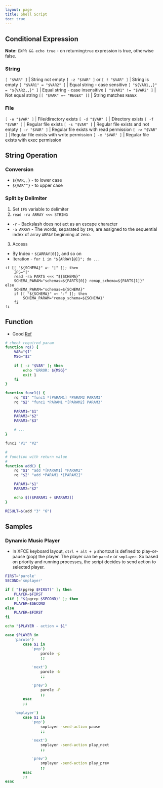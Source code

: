 ```yaml
---
layout: page
title: Shell Script
toc: true
---
```


## Conditional Expression

**Note:** `EXPR && echo true` - on returning`true` expression is true, otherwise false.

### String

`[ "$VAR" ]` | String not empty
`[ -z "$VAR" ]` or `[ ! "$VAR" ]` | String is empty
`[ "$VAR1" = "$VAR2" ]` | Equal string - case sensitive
`[ "${VAR1,,}" = "${VAR2,,}" ]` | Equal string - case insensitive
`[ "$VAR1" != "$VAR2" ]` | Not equal string
`[[ "$VAR" =~ "REGEX" ]]` | String matches `REGEX`

### File

`[ -e "$VAR" ]` | File/directory exists
`[ -d "$VAR" ]` | Directory exists
`[ -f "$VAR" ]` | Regular file exists
`[ -s "$VAR" ]` | Regular file exists and not empty
`[ -r "$VAR" ]` | Regular file exists with read permission
`[ -w "$VAR" ]` | Regular file exists with write permission
`[ -x "$VAR" ]` | Regular file exists with exec permission

## String Operation

### Conversion
- `${VAR,,}` - to lower case
- `${VAR^^}` - to upper case

### Split by Delimiter
1. Set `IFS` variable to delimiter
2. `read -ra ARRAY <<< STRING`
  - `-r` - Backslash does not act as an escape character
  - `-a ARRAY` - The words, separated by `IFS`, are assigned to the sequential index of array `ARRAY` beginning at zero.
3. Access 
  - By Index - `${ARRAY[0]}`, and so on
  - Iteration - `for i in "${ARRAY[@]}"; do ...`

```shell
if [[ "${SCHEMA}" =~ "|" ]]; then
    IFS="|"
    read -ra PARTS <<< "${SCHEMA}"
    SCHEMA_PARAM="schemas=${PARTS[0]} remap_schema=${PARTS[1]}"
else
    SCHEMA_PARAM="schemas=${SCHEMA}"
    if [[ "${SCHEMA}" =~ ":" ]]; then
        SCHEMA_PARAM="remap_schema=${SCHEMA}"
    fi
fi
```

## Function
- Good [Ref](https://linuxize.com/post/bash-functions/)

```sh
# check required param
function rq() {
    VAR="$1"
    MSG="$2"
    
    if [ -z "$VAR" ]; then
        echo "ERROR: ${MSG}"
        exit 1
    fi
}

function func1() {
    rq "$1" "func1 *[PARAM1] *PARAM2 PARAM3"
    rq "$2" "func1 *PARAM1 *[PARAM2] PARAM3"
    
    PARAM1="$1"
    PARAM2="$2"
    PARAM3="$3"
    
    # ...
}

func1 "V1" "V2" 

#
# function with return value
#
function add() {
    rq "$1" "add *[PARAM1] *PARAM2"
    rq "$2" "add *PARAM1 *[PARAM2]"

    PARAM1="$1"
    PARAM2="$2"

    echo $(($PARAM1 + $PARAM2))
}

RESULT=$(add "3" "6")
```

## Samples

### Dynamic Music Player
- In XFCE keyboard layout, `ctrl + alt + p` shortcut is defined to play-or-pause (pop) the player. 
The player can be `parole` or `smplayer`. 
So based on priority and running processes, the script decides to send action to selected player.

```sh
FIRST='parole'
SECOND='smplayer'

if [ "$(pgrep $FIRST)" ]; then
	PLAYER=$FIRST
elif [ "$(pgrep $SECOND)" ]; then
	PLAYER=$SECOND
else 
	PLAYER=$FIRST
fi

echo "$PLAYER - action = $1"

case $PLAYER in
	'parole')
		case $1 in
			'pop')
				parole -p
				;;
			
			'next')
				parole -N
				;;

			'prev')
				parole -P
				;;
		esac
		;;
		
	'smplayer')
		case $1 in
			'pop')
				smplayer -send-action pause
				;;
			
			'next')
				smplayer -send-action play_next
				;;

			'prev')
				smplayer -send-action play_prev
				;;
		esac
		;;
esac
```
